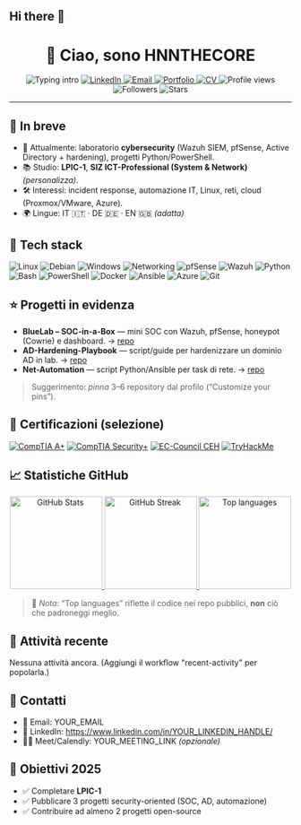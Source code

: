 ## Hi there 👋

<!--
Profilo README per il repo: YOUR_USERNAME/YOUR_USERNAME
Istruzioni rapide:
1) Crea un repo pubblico chiamato esattamente come il tuo username (case-sensitive).
2) Incolla questo file come README.md nella root.
3) Cerca e sostituisci i segnaposto: YOUR_NAME, YOUR_USERNAME, YOUR_EMAIL, ecc.
-->

<div align="center">

# 👋 Ciao, sono **HNNTHECORE**

<img src="https://readme-typing-svg.demolab.com?font=JetBrains+Mono&size=24&duration=3000&pause=800&center=true&vCenter=true&width=700&lines=Ciao%2C+sono+HNNTHECORE;IT+Support+%26+Cybersecurity+Enthusiast;Basato+in+Svizzera+%F0%9F%87%A8%F0%9F%87%AD" alt="Typing intro" />

<!-- Link rapidi -->
<a href="https://www.linkedin.com/in/hnnthecore/">
  <img alt="LinkedIn" src="https://img.shields.io/badge/LinkedIn-YOUR_LINKEDIN_HANDLE-0077B5?logo=linkedin&logoColor=white">
</a>
<a href="mailto:rapa.n@live.it">
  <img alt="Email" src="https://img.shields.io/badge/Email-YOUR_EMAIL-D14836?logo=gmail&logoColor=white">
</a>
<a href="https://hannythecore.ch/">
  <img alt="Portfolio" src="https://img.shields.io/badge/Portfolio-Visit-111?logo=vercel&logoColor=white">
</a>
<a href="https://github.com/hnnthecore/cv-latex/blob/main/Lebenslauf_Gurdeep_Kumar.pdf">
  <img alt="CV" src="https://img.shields.io/badge/CV-PDF-0A66C2?logo=adobeacrobatreader&logoColor=white">
</a>

<!-- Metriche base -->
<img src="https://komarev.com/ghpvc/?username=YOUR_USERNAME&label=Profile%20views&color=0e75b6&style=flat" alt="Profile views" />
<img src="https://img.shields.io/github/followers/YOUR_USERNAME?style=social" alt="Followers" />
<img src="https://img.shields.io/github/stars/YOUR_USERNAME?affiliations=OWNER%2CCOLLABORATOR&style=social" alt="Stars" />

</div>

---

## 🚀 In breve
- 🔭 Attualmente: laboratorio **cybersecurity** (Wazuh SIEM, pfSense, Active Directory + hardening), progetti Python/PowerShell.
- 📚 Studio: **LPIC-1**, **SIZ ICT-Professional (System & Network)** *(personalizza)*.
- 🛠️ Interessi: incident response, automazione IT, Linux, reti, cloud (Proxmox/VMware, Azure).
- 🌍 Lingue: IT 🇮🇹 · DE 🇩🇪 · EN 🇬🇧 *(adatta)*

## 🧰 Tech stack
<p>
  <img alt="Linux" src="https://img.shields.io/badge/Linux-111?logo=linux&logoColor=FCC624" />
  <img alt="Debian" src="https://img.shields.io/badge/Debian-111?logo=debian&logoColor=A81D33" />
  <img alt="Windows" src="https://img.shields.io/badge/Windows-111?logo=windows&logoColor=0078D6" />
  <img alt="Networking" src="https://img.shields.io/badge/Networking-111?logo=cisco&logoColor=1BA0D7" />
  <img alt="pfSense" src="https://img.shields.io/badge/pfSense-111?logo=pfsense&logoColor=2E67B1" />
  <img alt="Wazuh" src="https://img.shields.io/badge/Wazuh-111?logo=wazuh&logoColor=00A3E0" />
  <img alt="Python" src="https://img.shields.io/badge/Python-111?logo=python&logoColor=3776AB" />
  <img alt="Bash" src="https://img.shields.io/badge/Bash-111?logo=gnubash&logoColor=white" />
  <img alt="PowerShell" src="https://img.shields.io/badge/PowerShell-111?logo=powershell&logoColor=5391FE" />
  <img alt="Docker" src="https://img.shields.io/badge/Docker-111?logo=docker&logoColor=2496ED" />
  <img alt="Ansible" src="https://img.shields.io/badge/Ansible-111?logo=ansible&logoColor=EE0000" />
  <img alt="Azure" src="https://img.shields.io/badge/Azure-111?logo=microsoftazure&logoColor=0078D4" />
  <img alt="Git" src="https://img.shields.io/badge/Git-111?logo=git&logoColor=F05032" />
</p>

## ⭐ Progetti in evidenza
- **BlueLab – SOC-in-a-Box** — mini SOC con Wazuh, pfSense, honeypot (Cowrie) e dashboard. → [repo](https://github.com/YOUR_USERNAME/bluelab-soc)
- **AD-Hardening-Playbook** — script/guide per hardenizzare un dominio AD in lab. → [repo](https://github.com/YOUR_USERNAME/ad-hardening-playbook)
- **Net-Automation** — script Python/Ansible per task di rete. → [repo](https://github.com/YOUR_USERNAME/net-automation)

> Suggerimento: *pinna* 3–6 repository dal profilo (“Customize your pins”).

## 🏅 Certificazioni (selezione)
<p>
  <a href="YOUR_BADGE_OR_CREDLY_LINK"><img alt="CompTIA A+" src="https://img.shields.io/badge/CompTIA-A%2B-EA3E24?logo=comptia&logoColor=white"></a>
  <a href="YOUR_BADGE_OR_CREDLY_LINK"><img alt="CompTIA Security+" src="https://img.shields.io/badge/CompTIA-Security%2B-EA3E24?logo=comptia&logoColor=white"></a>
  <a href="YOUR_BADGE_OR_CREDLY_LINK"><img alt="EC-Council CEH" src="https://img.shields.io/badge/EC--Council-CEH-000?logo=elasticstack&logoColor=white"></a>
  <a href="https://tryhackme.com/p/YOUR_TRYHACKME"><img alt="TryHackMe" src="https://img.shields.io/badge/TryHackMe-Profile-1A1A1A?logo=tryhackme&logoColor=white"></a>
</p>

## 📈 Statistiche GitHub
<div align="center">

<a href="https://github.com/YOUR_USERNAME">
  <img alt="GitHub Stats" height="165" src="https://github-readme-stats.vercel.app/api?username=YOUR_USERNAME&show_icons=true&hide_title=true&hide_rank=false&include_all_commits=true&count_private=true&theme=transparent" />
</a>
<a href="https://github.com/YOUR_USERNAME">
  <img alt="GitHub Streak" height="165" src="https://streak-stats.demolab.com?user=YOUR_USERNAME&date_format=j%20M%5B%20Y%5D&mode=weekly&theme=transparent" />
</a>
<a href="https://github.com/YOUR_USERNAME">
  <img alt="Top languages" height="165" src="https://github-readme-stats.vercel.app/api/top-langs/?username=YOUR_USERNAME&layout=compact&langs_count=8&theme=transparent" />
</a>

</div>

> 🔎 *Nota*: “Top languages” riflette il codice nei repo pubblici, **non** ciò che padroneggi meglio.

## 📰 Attività recente
<!-- Lascia questi marker se vuoi un workflow che aggiorna automaticamente la sezione. -->
<!--START_SECTION:activity-->
Nessuna attività ancora. (Aggiungi il workflow "recent-activity" per popolarla.)
<!--END_SECTION:activity-->

## 💬 Contatti
- 📧 Email: YOUR_EMAIL  
- 💼 LinkedIn: https://www.linkedin.com/in/YOUR_LINKEDIN_HANDLE/  
- 🧑‍💻 Meet/Calendly: YOUR_MEETING_LINK *(opzionale)*

## 🎯 Obiettivi 2025
- ✅ Completare **LPIC-1**
- ✅ Pubblicare 3 progetti security-oriented (SOC, AD, automazione)
- ✅ Contribuire ad almeno 2 progetti open-source

<!-- ![Top Langs](https://github-readme-stats.vercel.app/api/top-langs/?username=hnnthecore&exclude_repo=AltaCV,CV&layout=compact) -->

<!--
**thisisalicee/thisisalicee** is a ✨ _special_ ✨ repository because its `README.md` (this file) appears on your GitHub profile.

Here are some ideas to get you started:

- 🔭 I’m currently working on ...
- 🌱 I’m currently learning ...
- 👯 I’m looking to collaborate on ...
- 🤔 I’m looking for help with ...
- 💬 Ask me about ...
- 📫 How to reach me: ...
- 😄 Pronouns: ...
- ⚡ Fun fact: ...
-->
